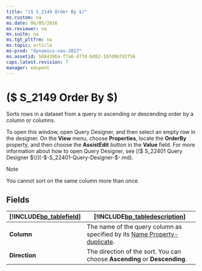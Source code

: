 ```yaml
---
title: "($ S_2149 Order By $)"
ms.custom: na
ms.date: 06/05/2016
ms.reviewer: na
ms.suite: na
ms.tgt_pltfrm: na
ms.topic: article
ms-prod: "dynamics-nav-2017"
ms.assetid: 508439ba-f7a6-477d-bd82-187d9b7d2f56
caps.latest.revision: 7
manager: edupont
---
```

# ($ S_2149 Order By $)
Sorts rows in a dataset from a query in ascending or descending order by a column or columns.  
  
 To open this window, open Query Designer, and then select an empty row in the designer. On the **View** menu, choose **Properties**, locate the **OrderBy** property, and then choose the **AssistEdit** button in the **Value** field. For more information about how to open Query Designer, see [\($ S\_22401 Query Designer $\)](-$-S_22401-Query-Designer-$-.md).  
  
> [!NOTE]  
>  You cannot sort on the same column more than once.  
  
## Fields  
  
|[!INCLUDE[bp_tablefield](includes/bp_tablefield_md.md)]|[!INCLUDE[bp_tabledescription](includes/bp_tabledescription_md.md)]|  
|---------------------------------|---------------------------------------|  
|**Column**|The name of the query column as specified by its [Name Property\-duplicate](Name-Property-duplicate.md).|  
|**Direction**|The direction of the sort. You can choose **Ascending** or **Descending**.|